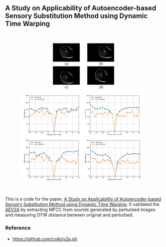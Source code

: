 ## A Study on Applicability of Autoencoder-based Sensory Substitution Method using Dynamic Time Warping

<br/>

<p align="middle">
  <img src="/SS_figure1.png" width="200" />
  <img src="/SS_figure2.png" width="400" /> 
</p>
<br/>

 This is a code for the paper, [A Study on Applicability of Autoencoder-based Sensory Substitution Method using Dynamic Time Warping](./paper.pdf). It validated the [AEV2A](https://github.com/csiki/v2a.git) by extracting MFCC from sounds generated by perturbed images and measuring DTW distance between original and perturbed.
 
 ### Reference
 + https://github.com/csiki/v2a.git

